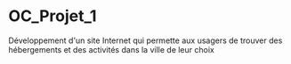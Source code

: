 # OC_Projet_1
Développement d'un site Internet qui permette aux usagers de trouver des hébergements et des activités dans la ville de leur choix
